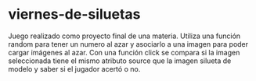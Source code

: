 # viernes-de-siluetas
Juego realizado como proyecto final de una materia.
Utiliza una función random para tener un numero al azar y asociarlo a una imagen para poder cargar imágenes al azar. Con una función click se compara si la imagen seleccionada
tiene el mismo atributo source que la imagen silueta de modelo y saber si el jugador acertó o no.
